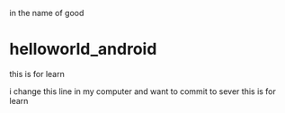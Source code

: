 in the name of good

helloworld_android
==================

this is for learn

i change this line in my computer and want to commit to sever
this is for learn

